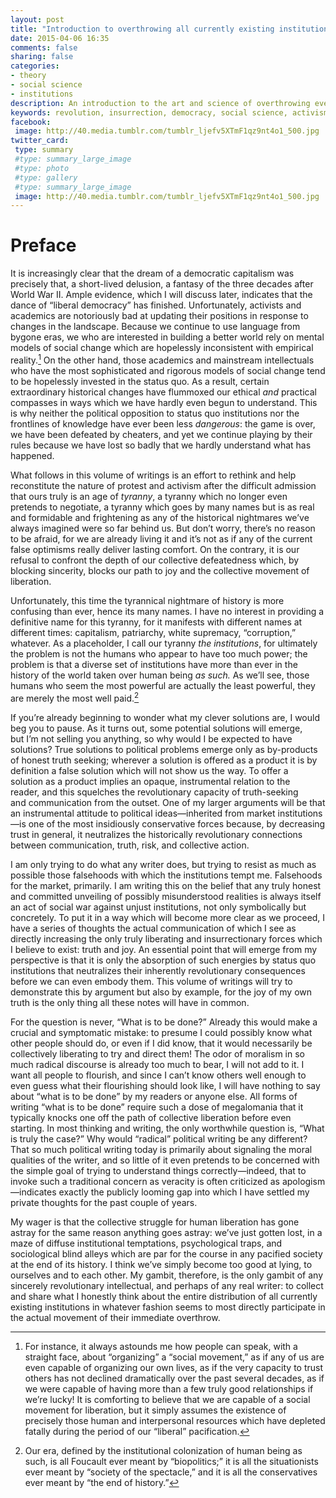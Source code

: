 ```yaml
---
layout: post
title: "Introduction to overthrowing all currently existing institutions"
date: 2015-04-06 16:35
comments: false
sharing: false
categories: 
- theory
- social science
- institutions
description: An introduction to the art and science of overthrowing everything.
keywords: revolution, insurrection, democracy, social science, activism, communism, activism
facebook: 
 image: http://40.media.tumblr.com/tumblr_ljefv5XTmF1qz9nt4o1_500.jpg
twitter_card:
 type: summary
 #type: summary_large_image
 #type: photo
 #type: gallery
 #type: summary_large_image
 image: http://40.media.tumblr.com/tumblr_ljefv5XTmF1qz9nt4o1_500.jpg
---
```

# Preface

It is increasingly clear that the dream of a democratic capitalism was precisely that, a short-lived delusion, a fantasy of the three decades after World War II. Ample evidence, which I will discuss later, indicates that the dance of “liberal democracy” has finished. Unfortunately, activists and academics are notoriously bad at updating their positions in response to changes in the landscape. Because we continue to use language from bygone eras, we who are interested in building a better world rely on mental models of social change which are hopelessly inconsistent with empirical reality.[^1] On the other hand, those academics and mainstream intellectuals who have the most sophisticated and rigorous models of social change tend to be hopelessly invested in the status quo. As a result, certain extraordinary historical changes have flummoxed our ethical *and* practical compasses in ways which we have hardly even begun to understand. This is why neither the political opposition to status quo institutions nor the frontlines of knowledge have ever been less *dangerous*: the game is over, we have been defeated by cheaters, and yet we continue playing by their rules because we have lost so badly that we hardly understand what has happened.

What follows in this volume of writings is an effort to rethink and help reconstitute the nature of protest and activism after the difficult admission that ours truly is an age of *tyranny*, a tyranny which no longer even pretends to negotiate, a tyranny which goes by many names but is as real and formidable and frightening as any of the historical nightmares we’ve always imagined were so far behind us. But don’t worry, there’s no reason to be afraid, for we are already living it and it’s not as if any of the current false optimisms really deliver lasting comfort. On the contrary, it is our refusal to confront the depth of our collective defeatedness which, by blocking sincerity, blocks our path to joy and the collective movement of liberation.

Unfortunately, this time the tyrannical nightmare of history is more confusing than ever, hence its many names. I have no interest in providing a definitive name for this tyranny, for it manifests with different names at different times: capitalism, patriarchy, white supremacy, “corruption,” whatever. As a placeholder, I call our tyranny *the institutions*, for ultimately the problem is not the humans who appear to have too much power; the problem is that a diverse set of institutions have more than ever in the history of the world taken over human being *as such.* As we’ll see, those humans who seem the most powerful are actually the least powerful, they are merely the most well paid.[^2]

If you’re already beginning to wonder what my clever solutions are, I would beg you to pause. As it turns out, some potential solutions will emerge, but I’m not selling you anything, so why would I be expected to have solutions? True solutions to political problems emerge only as by-products of honest truth seeking; wherever a solution is offered as a product it is by definition a false solution which will not show us the way. To offer a solution as a product implies an opaque, instrumental relation to the reader, and this squelches the revolutionary capacity of truth-seeking and communication from the outset. One of my larger arguments will be that an instrumental attitude to political ideas—inherited from market institutions—is one of the most insidiously conservative forces because, by decreasing trust in general, it neutralizes the historically revolutionary connections between communication, truth, risk, and collective action.

I am only trying to do what any writer does, but trying to resist as much as possible those falsehoods with which the institutions tempt me. Falsehoods for the market, primarily. I am writing this on the belief that any truly honest and committed unveiling of possibly misunderstood realities is always itself an act of social war against unjust institutions, not only symbolically but concretely. To put it in a way which will become more clear as we proceed, I have a series of thoughts the actual communication of which I see as directly increasing the only truly liberating and insurrectionary forces which I believe to exist: truth and joy. An essential point that will emerge from my perspective is that it is only the absorption of such energies by status quo institutions that neutralizes their inherently revolutionary consequences before we can even embody them. This volume of writings will try to demonstrate this by argument but also by example, for the joy of my own truth is the only thing all these notes will have in common.

For the question is never, “What is to be done?” Already this would make a crucial and symptomatic mistake: to presume I could possibly know what other people should do, or even if I did know, that it would necessarily be collectively liberating to try and direct them! The odor of moralism in so much radical discourse is already too much to bear, I will not add to it. I want all people to flourish, and since I can’t know others well enough to even guess what their flourishing should look like, I will have nothing to say about “what is to be done” by my readers or anyone else. All forms of writing “what is to be done” require such a dose of megalomania that it typically knocks one off the path of collective liberation before even starting. In most thinking and writing, the only worthwhile question is, “What is truly the case?” Why would “radical” political writing be any different? That so much political writing today is primarily about signaling the moral qualities of the writer, and so little of it even pretends to be concerned with the simple goal of trying to understand things correctly—indeed, that to invoke such a traditional concern as veracity is often criticized as apologism—indicates exactly the publicly looming gap into which I have settled my private thoughts for the past couple of years.

My wager is that the collective struggle for human liberation has gone astray for the same reason anything goes astray: we’ve just gotten lost, in a maze of diffuse institutional temptations, psychological traps, and sociological blind alleys which are par for the course in any pacified society at the end of its history. I think we’ve simply become too good at lying, to ourselves and to each other. My gambit, therefore, is the only gambit of any sincerely revolutionary intellectual, and perhaps of any real writer: to collect and share what I honestly think about the entire distribution of all currently existing institutions in whatever fashion seems to most directly participate in the actual movement of their immediate overthrow.

[^1]:	For instance, it always astounds me how people can speak, with a straight face, about “organizing” a “social movement,” as if any of us are even capable of organizing our own lives, as if the very capacity to trust others has not declined dramatically over the past several decades, as if we were capable of having more than a few truly good relationships if we’re lucky! It is comforting to believe that we are capable of a social movement for liberation, but it simply assumes the existence of precisely those human and interpersonal resources which have depleted fatally during the period of our “liberal” pacification.

[^2]:	Our era, defined by the institutional colonization of human being as such, is all Foucault ever meant by “biopolitics;” it is all the situationists ever meant by “society of the spectacle,” and it is all the conservatives ever meant by “the end of history.”